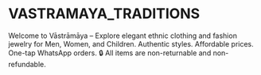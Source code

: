 # VASTRAMAYA_TRADITIONS
Welcome to Vāstrāmāya – Explore elegant ethnic clothing and fashion jewelry for Men, Women, and Children. Authentic styles. Affordable prices. One-tap WhatsApp orders. 🔒 All items are non-returnable and non-refundable.

